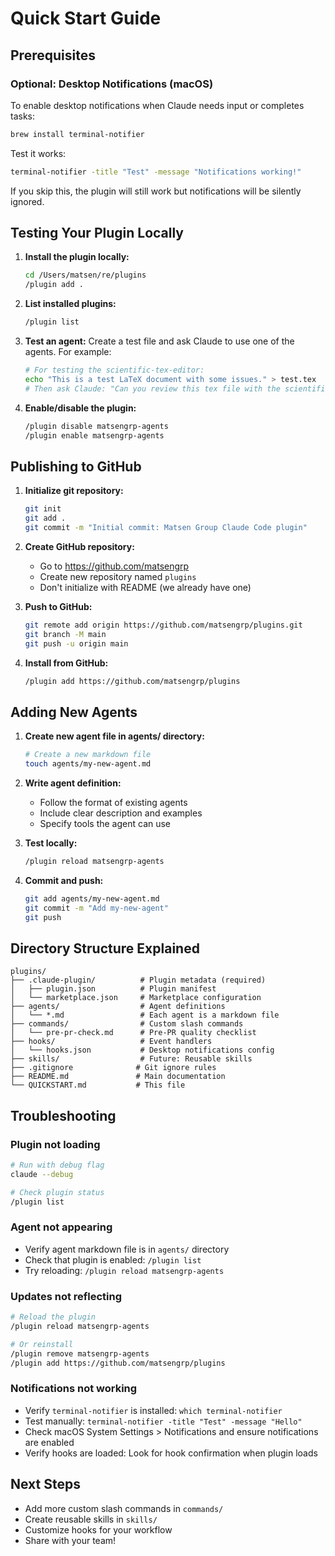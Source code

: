 # Quick Start Guide

## Prerequisites

### Optional: Desktop Notifications (macOS)
To enable desktop notifications when Claude needs input or completes tasks:

```bash
brew install terminal-notifier
```

Test it works:
```bash
terminal-notifier -title "Test" -message "Notifications working!"
```

If you skip this, the plugin will still work but notifications will be silently ignored.

## Testing Your Plugin Locally

1. **Install the plugin locally:**
   ```bash
   cd /Users/matsen/re/plugins
   /plugin add .
   ```

2. **List installed plugins:**
   ```bash
   /plugin list
   ```

3. **Test an agent:**
   Create a test file and ask Claude to use one of the agents. For example:
   ```bash
   # For testing the scientific-tex-editor:
   echo "This is a test LaTeX document with some issues." > test.tex
   # Then ask Claude: "Can you review this tex file with the scientific-tex-editor?"
   ```

4. **Enable/disable the plugin:**
   ```bash
   /plugin disable matsengrp-agents
   /plugin enable matsengrp-agents
   ```

## Publishing to GitHub

1. **Initialize git repository:**
   ```bash
   git init
   git add .
   git commit -m "Initial commit: Matsen Group Claude Code plugin"
   ```

2. **Create GitHub repository:**
   - Go to https://github.com/matsengrp
   - Create new repository named `plugins`
   - Don't initialize with README (we already have one)

3. **Push to GitHub:**
   ```bash
   git remote add origin https://github.com/matsengrp/plugins.git
   git branch -M main
   git push -u origin main
   ```

4. **Install from GitHub:**
   ```bash
   /plugin add https://github.com/matsengrp/plugins
   ```

## Adding New Agents

1. **Create new agent file in agents/ directory:**
   ```bash
   # Create a new markdown file
   touch agents/my-new-agent.md
   ```

2. **Write agent definition:**
   - Follow the format of existing agents
   - Include clear description and examples
   - Specify tools the agent can use

3. **Test locally:**
   ```bash
   /plugin reload matsengrp-agents
   ```

4. **Commit and push:**
   ```bash
   git add agents/my-new-agent.md
   git commit -m "Add my-new-agent"
   git push
   ```

## Directory Structure Explained

```
plugins/
├── .claude-plugin/          # Plugin metadata (required)
│   ├── plugin.json          # Plugin manifest
│   └── marketplace.json     # Marketplace configuration
├── agents/                  # Agent definitions
│   └── *.md                 # Each agent is a markdown file
├── commands/                # Custom slash commands
│   └── pre-pr-check.md      # Pre-PR quality checklist
├── hooks/                   # Event handlers
│   └── hooks.json           # Desktop notifications config
├── skills/                  # Future: Reusable skills
├── .gitignore              # Git ignore rules
├── README.md               # Main documentation
└── QUICKSTART.md           # This file
```

## Troubleshooting

### Plugin not loading
```bash
# Run with debug flag
claude --debug

# Check plugin status
/plugin list
```

### Agent not appearing
- Verify agent markdown file is in `agents/` directory
- Check that plugin is enabled: `/plugin list`
- Try reloading: `/plugin reload matsengrp-agents`

### Updates not reflecting
```bash
# Reload the plugin
/plugin reload matsengrp-agents

# Or reinstall
/plugin remove matsengrp-agents
/plugin add https://github.com/matsengrp/plugins
```

### Notifications not working
- Verify `terminal-notifier` is installed: `which terminal-notifier`
- Test manually: `terminal-notifier -title "Test" -message "Hello"`
- Check macOS System Settings > Notifications and ensure notifications are enabled
- Verify hooks are loaded: Look for hook confirmation when plugin loads

## Next Steps

- Add more custom slash commands in `commands/`
- Create reusable skills in `skills/`
- Customize hooks for your workflow
- Share with your team!
